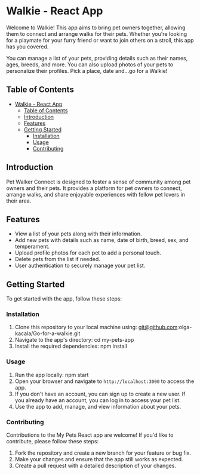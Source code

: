 # Walkie - React App

Welcome to Walkie! This app aims to bring pet owners together, allowing them to connect and arrange walks for their pets. Whether you're looking for a playmate for your furry friend or want to join others on a stroll, this app has you covered.

You can manage a list of your pets, providing details such as their names, ages, breeds, and more. You can also upload photos of your pets to personalize their profiles. Pick a place, date and...go for a Walkie!

## Table of Contents

- [Walkie - React App](#walkie---react-app)
  - [Table of Contents](#table-of-contents)
  - [Introduction](#introduction)
  - [Features](#features)
  - [Getting Started](#getting-started)
    - [Installation](#installation)
    - [Usage](#usage)
    - [Contributing](#contributing)

## Introduction

Pet Walker Connect is designed to foster a sense of community among pet owners and their pets. It provides a platform for pet owners to connect, arrange walks, and share enjoyable experiences with fellow pet lovers in their area.

## Features

- View a list of your pets along with their information.
- Add new pets with details such as name, date of birth, breed, sex, and temperament.
- Upload profile photos for each pet to add a personal touch.
- Delete pets from the list if needed.
- User authentication to securely manage your pet list.

## Getting Started

To get started with the app, follow these steps:

### Installation

1. Clone this repository to your local machine using: git@github.com:olga-kacala/Go-for-a-walkie.git
2. Navigate to the app's directory: cd my-pets-app
3. Install the required dependencies: npm install

### Usage

1. Run the app locally: npm start
2. Open your browser and navigate to `http://localhost:3000` to access the app.
3. If you don't have an account, you can sign up to create a new user. If you already have an account, you can log in to access your pet list.
4. Use the app to add, manage, and view information about your pets.

### Contributing

Contributions to the My Pets React app are welcome! If you'd like to contribute, please follow these steps:

1. Fork the repository and create a new branch for your feature or bug fix.
2. Make your changes and ensure that the app still works as expected.
3. Create a pull request with a detailed description of your changes.
